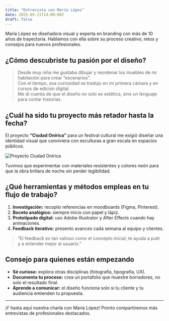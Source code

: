 ```yaml
---
title: "Entrevista con María López"
date: 2025-05-21T14:00:00Z
draft: false
---
```


María López es diseñadora visual y experta en branding con más de 10 años de trayectoria. Hablamos con ella sobre su proceso creativo, retos y consejos para nuevos profesionales.  
<!--more-->

## ¿Cómo descubriste tu pasión por el diseño?

> Desde muy niña me gustaba dibujar y reordenar los muebles de mi habitación para crear “escenarios”.  
> Con el tiempo, esa curiosidad se tradujo en mi primera cámara y en cursos de edición digital.  
> Me di cuenta de que el diseño no solo es estética, sino un lenguaje para contar historias.

## ¿Cuál ha sido tu proyecto más retador hasta la fecha?

El proyecto **“Ciudad Onírica”** para un festival cultural me exigió diseñar una identidad visual que conviviera con esculturas a gran escala en espacios públicos.  

![Proyecto Ciudad Onírica](/FAD-WebPage/images/placeholder.svg)

Tuvimos que experimentar con materiales resistentes y colores neón para que la obra brillara de noche sin perder legibilidad.

## ¿Qué herramientas y métodos empleas en tu flujo de trabajo?

1. **Investigación:** recopilo referencias en moodboards (Figma, Pinterest).  
2. **Boceto analógico:** siempre inicio con papel y lápiz.  
3. **Prototipado digital:** uso Adobe Illustrator y After Effects cuando hay animaciones.  
4. **Feedback iterativo:** presento avances cada semana al equipo y clientes.

> “El feedback es tan valioso como el concepto inicial; te ayuda a pulir y a entender mejor al usuario.”

## Consejo para quienes están empezando

- **Sé curioso:** explora otras disciplinas (fotografía, tipografía, UX).  
- **Documenta tu proceso:** crea un portafolio que muestre borradores, no solo el resultado final.  
- **Aprende a comunicar:** el diseño funciona solo si tu cliente y tu audiencia entienden tu propuesta.

---

¡Y hasta aquí nuestra charla con María López! Pronto compartiremos más entrevistas de profesionales destacados.  
